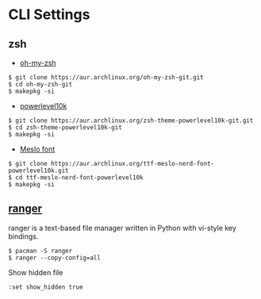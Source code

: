 # CLI Settings

## zsh

- [oh-my-zsh](https://github.com/ohmyzsh/ohmyzsh) 
```
$ git clone https://aur.archlinux.org/oh-my-zsh-git.git
$ cd oh-my-zsh-git
$ makepkg -si
```

- [powerlevel10k](https://github.com/romkatv/powerlevel10k)
```
$ git clone https://aur.archlinux.org/zsh-theme-powerlevel10k-git.git
$ cd zsh-theme-powerlevel10k-git
$ makepkg -si
```
- [Meslo font](https://aur.archlinux.org/packages/ttf-meslo-nerd-font-powerlevel10k)
```
$ git clone https://aur.archlinux.org/ttf-meslo-nerd-font-powerlevel10k.git
$ cd ttf-meslo-nerd-font-powerlevel10k
$ makepkg -si
```

## [ranger](https://wiki.archlinux.org/title/ranger)
ranger is a text-based file manager written in Python with vi-style key bindings.

```
$ pacman -S ranger
$ ranger --copy-config=all
```

Show hidden file
```
:set show_hidden true
```
